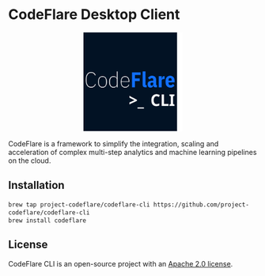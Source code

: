 # CodeFlare Desktop Client

<p align="center">
<img src="./images/codeflare_cli.svg" width="200" height="200">
</p>

CodeFlare is a framework to simplify the integration, scaling and
acceleration of complex multi-step analytics and machine learning
pipelines on the cloud.

## Installation

```shell
brew tap project-codeflare/codeflare-cli https://github.com/project-codeflare/codeflare-cli
brew install codeflare
```

## License

CodeFlare CLI is an open-source project with an [Apache 2.0 license](LICENSE).
